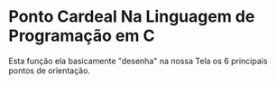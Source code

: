 # Ponto Cardeal Na Linguagem de Programação em C 

<p>
Esta função ela basicamente "desenha" na nossa Tela os 6 principais pontos de orientação.
</p>
